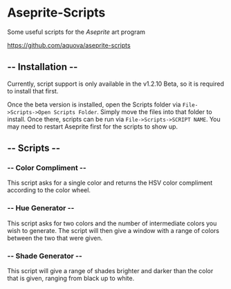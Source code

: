 # Aseprite-Scripts

Some useful scripts for the *Aseprite* art program

https://github.com/aquova/aseprite-scripts

## -- Installation --

Currently, script support is only available in the v1.2.10 Beta, so it is required to install that first.

Once the beta version is installed, open the Scripts folder via `File->Scripts->Open Scripts Folder`. Simply move the files into that folder to install. Once there, scripts can be run via `File->Scripts->SCRIPT NAME`. You may need to restart Aseprite first for the scripts to show up.

## -- Scripts --

### -- Color Compliment --

This script asks for a single color and returns the HSV color compliment according to the color wheel.

### -- Hue Generator --

This script asks for two colors and the number of intermediate colors you wish to generate. The script will then give a window with a range of colors between the two that were given.

### -- Shade Generator --

This script will give a range of shades brighter and darker than the color that is given, ranging from black up to white.
